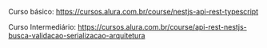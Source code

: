 Curso básico: https://cursos.alura.com.br/course/nestjs-api-rest-typescript

Curso Intermediário: https://cursos.alura.com.br/course/api-rest-nestjs-busca-validacao-serializacao-arquitetura
